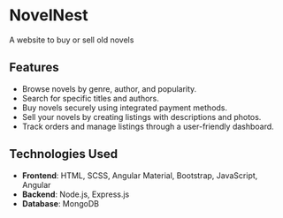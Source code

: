 # NovelNest
A website to buy or sell old novels

## Features

- Browse novels by genre, author, and popularity.
- Search for specific titles and authors.
- Buy novels securely using integrated payment methods.
- Sell your novels by creating listings with descriptions and photos.
- Track orders and manage listings through a user-friendly dashboard.

## Technologies Used

- **Frontend**: HTML, SCSS, Angular Material, Bootstrap, JavaScript, Angular
- **Backend**: Node.js, Express.js
- **Database**: MongoDB
